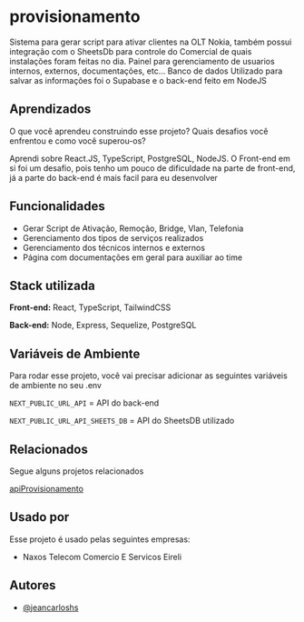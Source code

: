 
# provisionamento

Sistema para gerar script para ativar clientes na OLT Nokia, também possui integração com o SheetsDb para controle do Comercial de quais instalações foram feitas no dia. Painel para gerenciamento de usuarios internos, externos, documentações, etc... Banco de dados Utilizado para salvar as informações foi o Supabase e o back-end feito em NodeJS


## Aprendizados

O que você aprendeu construindo esse projeto? Quais desafios você enfrentou e como você superou-os?

Aprendi sobre React.JS, TypeScript, PostgreSQL, NodeJS. O Front-end em si foi um desafio, pois tenho um pouco de dificuldade na parte de front-end, já a parte do back-end é mais facil para eu desenvolver
## Funcionalidades

- Gerar Script de Ativação, Remoção, Bridge, Vlan, Telefonia
- Gerenciamento dos tipos de serviços realizados
- Gerenciamento dos técnicos internos e externos
- Página com documentações em geral para auxiliar ao time


## Stack utilizada

**Front-end:** React, TypeScript, TailwindCSS

**Back-end:** Node, Express, Sequelize, PostgreSQL


## Variáveis de Ambiente

Para rodar esse projeto, você vai precisar adicionar as seguintes variáveis de ambiente no seu .env

`NEXT_PUBLIC_URL_API` = API do back-end

`NEXT_PUBLIC_URL_API_SHEETS_DB` = API do SheetsDB utilizado
## Relacionados

Segue alguns projetos relacionados

[apiProvisionamento](https://github.com/jeancarloshs/apiProvisionamento/blob/main/README.md)


## Usado por

Esse projeto é usado pelas seguintes empresas:

- Naxos Telecom Comercio E Servicos Eireli


## Autores

- [@jeancarloshs](https://www.github.com/jeancarloshs)

